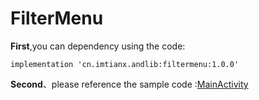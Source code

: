 # FilterMenu

**First**,you can dependency using the code:

```
implementation 'cn.imtianx.andlib:filtermenu:1.0.0'
```

**Second**、please reference the sample code :[MainActivity](https://github.com/imtianx/FilterMenu/blob/master/app/src/main/java/cn/imtianx/filtermenu/MainActivity.kt)
